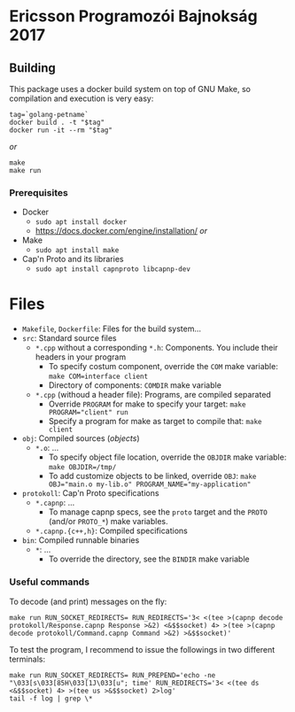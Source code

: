# Ericsson Programozói Bajnokság 2017
## Building
This package uses a docker build system on top of GNU Make, so compilation and execution is very easy:
```
tag=`golang-petname`
docker build . -t "$tag"
docker run -it --rm "$tag"
```
_or_
```
make
make run
```

### Prerequisites
- Docker
	- `sudo apt install docker`
	- https://docs.docker.com/engine/installation/
_or_
- Make
	- `sudo apt install make`
- Cap'n Proto and its libraries
	- `sudo apt install capnproto libcapnp-dev`

# Files
- `Makefile`, `Dockerfile`: Files for the build system...
- `src`: Standard source files
	- `*.cpp` without a corresponding `*.h`: Components. You include their headers in your program
		- To specify costum component, override the `COM` make variable: `make COM=interface client`
		- Directory of components: `COMDIR` make variable
	- `*.cpp` (withoud a header file): Programs, are compiled separated
		- Override `PROGRAM` for make to specify your target: `make PROGRAM="client" run`
		- Specify a program for make as target to compile that: `make client`
- `obj`: Compiled sources (_objects_)
	- `*.o`: ...
		- To specify object file location, override the `OBJDIR` make variable: `make OBJDIR=/tmp/`
		- To add customize objects to be linked, override `OBJ`: `make OBJ="main.o my-lib.o" PROGRAM_NAME="my-application"`
- `protokoll`: Cap'n Proto specifications
	- `*.capnp`: ...
		- To manage capnp specs, see the `proto` target and the `PROTO` (and/or `PROTO_*`) make variables.
	- `*.capnp.{c++,h}`: Compiled specifications
- `bin`: Compiled runnable binaries
	- `*`: ...
		- To override the directory, see the `BINDIR` make variable

### Useful commands
To decode (and print) messages on the fly:
```
make run RUN_SOCKET_REDIRECTS= RUN_REDIRECTS='3< <(tee >(capnp decode protokoll/Response.capnp Response >&2) <&$$socket) 4> >(tee >(capnp decode protokoll/Command.capnp Command >&2) >&$$socket)'
```

To test the program, I recommend to issue the followings in two different terminals:
```
make run RUN_SOCKET_REDIRECTS= RUN_PREPEND='echo -ne "\033[s\033[85H\033[1J\033[u"; time' RUN_REDIRECTS='3< <(tee ds <&$$socket) 4> >(tee us >&$$socket) 2>log'
tail -f log | grep \*
```
